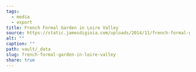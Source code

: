 ```yaml
---
tags:
  - media
  - export
title: French Formal Garden in Loire Valley
source: https://static.jamesdigioia.com/uploads/2014/11/french-formal-garden-in-loire-valley.jpg
alt: ""
caption: ""
path: vault/_data
slug: french-formal-garden-in-loire-valley
share: true
---
```

